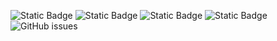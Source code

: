 ![Static Badge](https://img.shields.io/badge/blacklists-60-000000) ![Static Badge](https://img.shields.io/badge/blacklisted-3046863-cc0000) ![Static Badge](https://img.shields.io/badge/whitelisted-2242-00CC00) ![Static Badge](https://img.shields.io/badge/streaming_blacklist-28106-000000) ![GitHub issues](https://img.shields.io/github/issues/fabriziosalmi/blacklists)
